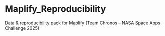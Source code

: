# Maplify_Reproducibility
Data &amp; reproducibility pack for Maplify (Team Chronos – NASA Space Apps Challenge 2025)
